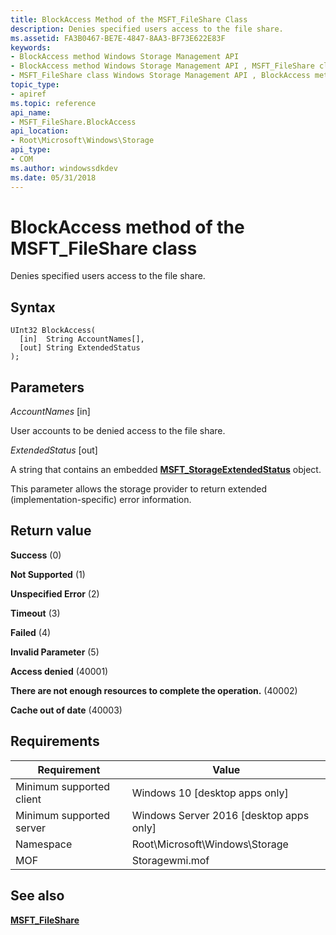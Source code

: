 ```yaml
---
title: BlockAccess Method of the MSFT_FileShare Class
description: Denies specified users access to the file share.
ms.assetid: FA3B0467-BE7E-4847-8AA3-BF73E622E83F
keywords:
- BlockAccess method Windows Storage Management API
- BlockAccess method Windows Storage Management API , MSFT_FileShare class
- MSFT_FileShare class Windows Storage Management API , BlockAccess method
topic_type:
- apiref
ms.topic: reference
api_name:
- MSFT_FileShare.BlockAccess
api_location:
- Root\Microsoft\Windows\Storage
api_type:
- COM
ms.author: windowssdkdev
ms.date: 05/31/2018
---
```


# BlockAccess method of the MSFT\_FileShare class

Denies specified users access to the file share.

## Syntax


```mof
UInt32 BlockAccess(
  [in]  String AccountNames[],
  [out] String ExtendedStatus
);
```



## Parameters

 

*AccountNames* \[in\]
 

User accounts to be denied access to the file share.

 

*ExtendedStatus* \[out\]
 

A string that contains an embedded [**MSFT\_StorageExtendedStatus**](msft-storageextendedstatus.md) object.

This parameter allows the storage provider to return extended (implementation-specific) error information.

 

## Return value

 

**Success** (0)
 

**Not Supported** (1)
 

**Unspecified Error** (2)
 

**Timeout** (3)
 

**Failed** (4)
 

**Invalid Parameter** (5)
 

**Access denied** (40001)
 

**There are not enough resources to complete the operation.** (40002)
 

**Cache out of date** (40003)
 

## Requirements



| Requirement | Value |
|-------------------------------------|-------------------------------------------------------------------------------------------|
| Minimum supported client | Windows 10 \[desktop apps only\]                                               |
| Minimum supported server | Windows Server 2016 \[desktop apps only\]                                      |
| Namespace                | Root\\Microsoft\\Windows\\Storage                                              |
| MOF                      |  Storagewmi.mof  |



## See also

 

[**MSFT\_FileShare**](msft-fileshare.md)
 

 

 





